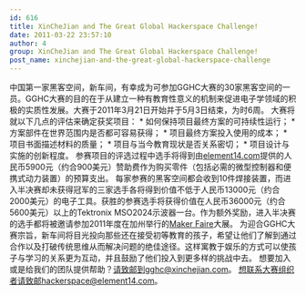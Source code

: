 ```yaml
---
id: 616
title: XinCheJian and The Great Global Hackerspace Challenge!
date: 2011-03-22 23:57:10
author: 4
group: XinCheJian and The Great Global Hackerspace Challenge!
post_name: xinchejian-and-the-great-global-hackerspace-challenge
---
```


中国第一家黑客空间，新车间，有幸成为可参加GGHC大赛的30家黑客空间的一员。GGHC大赛的目的在于从建立一种有教育性意义的机制来促进电子学领域的积极的实质性发展。大赛于2011年3月21日开始并于5月3日结束，为时6周。 大赛将就以下几点的评估来确定获奖项目： * 如何保持项目最终方案的可持续性运行； * 方案部件在世界范围内是否都可容易获得； * 项目最终方案投入使用的成本； * 项目书面描述材料的质量； * 项目与当今教育现状是否关系密切； * 项目设计与实施的创新程度。 参赛项目的评选过程中选手将得到由[element14.com](http://www.element14.com/)提供的人民币5900元（约合900美元）赞助费作为购买零件（包括必需的微型控制器和便携式动力装置）的预算支出。 每家参赛的黑客空间都会收到10件焊接装置，而进入半决赛却未获得冠军的三家选手各将得到价值不低于人民币13000元（约合2000美元）的电子工具。获胜的参赛选手将获得价值在人民币36000元（约合5600美元）以上的Tektronix MSO2024示波器一台。作为额外奖励，进入半决赛的选手都将被邀请参加2011年度在加州举行的[Maker Faire](http://makerfaire.com/)大展。 为迎合GGHC大赛宗旨，新车间将目光投向那些还在接受初等教育的孩子，希望让他们了解到通过合作以及打破传统思维从而解决问题的绝佳途径。这样寓教于娱乐的方式可以使孩子与学习的关系更为互动，并且鼓励了他们投入到更多样的挑战中去。 想要加入或是给我们的团队提供帮助？请致邮到gghc@xinchejian.com。 想联系大赛组织者请致邮hackerspace@element14.com。